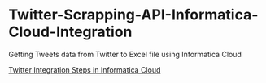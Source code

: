 # Twitter-Scrapping-API-Informatica-Cloud-Integration
Getting Tweets data from Twitter to Excel file using Informatica Cloud

<a href="https://github.com/varino-alfried/Twitter-Scrapping-API-Informatica-Cloud-Integration/blob/09fd0fa6f4a78a47b2c7b4d0e537d70660c84dbb/Twitter%20Informatica%20Steps.pdf">Twitter Integration Steps in Informatica Cloud</a>
